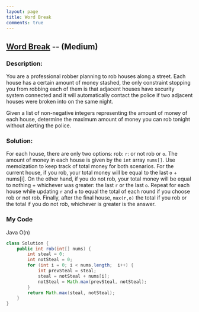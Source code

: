 ```yaml
---
layout: page
title: Word Break
comments: true
---
```


## [Word Break](https://leetcode.com/problems/word-break/description/) -- (Medium)

### Description:
You are a professional robber planning to rob houses along a street. 
Each house has a certain amount of money stashed, the only constraint stopping you from robbing each of them is that 
adjacent houses have security system connected and it will automatically contact the police if two adjacent houses 
were broken into on the same night.  
  
Given a list of non-negative integers representing the amount of money of each house, determine the maximum amount of money you can rob tonight without alerting the police.  
   
### Solution:  
For each house, there are only two options: rob: ```r```: or not rob or ```o```.
The amount of money in each house is given by the ```int``` array ```nums[]```.
Use memoization to keep track of total money for both scenarios. 
For the current house, if you rob, your total money will be equal to the last ```o``` + nums[i].
On the other hand, if you do not rob, your total money will be equal to nothing + whichever was greater: the last ```r``` or the last ```o```.
Repeat for each house while updating ```r``` and ```o``` to equal the total of each round if you choose rob or not rob. 
Finally, after the final house, ```max(r,o)``` the total if you rob or the total if you do not rob, whichever is greater is the answer.

  
### My Code 
Java  O(n)  
```java
class Solution {
    public int rob(int[] nums) {
        int steal = 0;
        int notSteal = 0;
        for (int i = 0; i < nums.length;  i++) {
            int prevSteal = steal;
            steal = notSteal + nums[i];
            notSteal = Math.max(prevSteal, notSteal);
        }
        return Math.max(steal, notSteal);
    }
}
```
